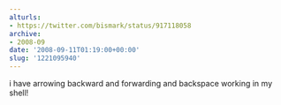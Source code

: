 ```yaml
---
alturls:
- https://twitter.com/bismark/status/917118058
archive:
- 2008-09
date: '2008-09-11T01:19:00+00:00'
slug: '1221095940'
---
```


i have arrowing backward and forwarding and backspace working in my shell!

